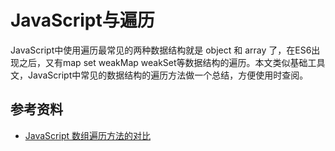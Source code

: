 # JavaScript与遍历

JavaScript中使用遍历最常见的两种数据结构就是 object 和 array 了，在ES6出现之后，又有map set weakMap weakSet等数据结构的遍历。本文类似基础工具文，JavaScript中常见的数据结构的遍历方法做一个总结，方便使用时查阅。

## 参考资料

* [JavaScript 数组遍历方法的对比][1]

[1]: https://juejin.im/post/5a3a59e7518825698e72376b

